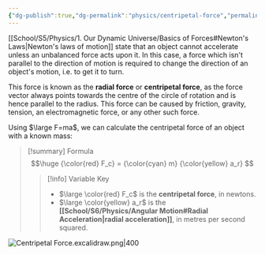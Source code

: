 ```yaml
---
{"dg-publish":true,"dg-permalink":"physics/centripetal-force","permalink":"/physics/centripetal-force/"}
---
```


[[School/S5/Physics/1. Our Dynamic Universe/Basics of Forces#Newton's Laws\|Newton's laws of motion]] state that an object cannot accelerate unless an unbalanced force acts upon it. In this case, a force which isn't parallel to the direction of motion is required to change the direction of an object's motion, i.e. to get it to turn.

This force is known as the **radial force** or **centripetal force**, as the force vector always points towards the centre of the circle of rotation and is hence parallel to the radius. This force can be caused by friction, gravity, tension, an electromagnetic force, or any other such force.

Using $\large F=ma$, we can calculate the centripetal force of an object with a known mass:

> [!summary] Formula
> $$\huge
> {\color{red} F_c} = {\color{cyan} m} {\color{yellow} a_r}
> $$
> > [!info] Variable Key
> > - $\large \color{red} F_c$ is the **centripetal force**, in newtons.
> > - $\large \color{yellow} a_r$ is the **[[School/S6/Physics/Angular Motion#Radial Acceleration\|radial acceleration]]**, in metres per second squared.

![Centripetal Force.excalidraw.png|400](/img/user/!%20Obsidian/Excalidraw/Centripetal%20Force.excalidraw.png)
